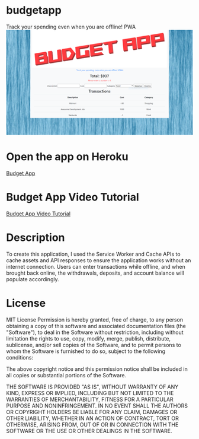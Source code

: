 # budgetapp
Track your spending even when you are offline!  PWA
<img src="/public/assets/images/BudgetAppScreenshot.PNG">
# Open the app on Heroku
[Budget App](https://budgetapp-kds.herokuapp.com/)

# Budget App Video Tutorial
[Budget App Video Tutorial](https://drive.google.com/file/d/17xjB2Mmvqqoqs9RpXt5IalI9gKKnWXv6/view)

# Description
To create this application, I used the Service Worker and Cache APIs to cache assets and API responses to ensure the application works without an internet connection. Users can enter transactions while offline, and when brought back online, the withdrawals, deposits, and account balance will populate accordingly.

# License
MIT License
Permission is hereby granted, free of charge, to any person obtaining a copy of this software and associated documentation files (the "Software"), to deal in the Software without restriction, including without limitation the rights to use, copy, modify, merge, publish, distribute, sublicense, and/or sell copies of the Software, and to permit persons to whom the Software is furnished to do so, subject to the following conditions:

The above copyright notice and this permission notice shall be included in all copies or substantial portions of the Software.

THE SOFTWARE IS PROVIDED "AS IS", WITHOUT WARRANTY OF ANY KIND, EXPRESS OR IMPLIED, INCLUDING BUT NOT LIMITED TO THE WARRANTIES OF MERCHANTABILITY, FITNESS FOR A PARTICULAR PURPOSE AND NONINFRINGEMENT. IN NO EVENT SHALL THE AUTHORS OR COPYRIGHT HOLDERS BE LIABLE FOR ANY CLAIM, DAMAGES OR OTHER LIABILITY, WHETHER IN AN ACTION OF CONTRACT, TORT OR OTHERWISE, ARISING FROM, OUT OF OR IN CONNECTION WITH THE SOFTWARE OR THE USE OR OTHER DEALINGS IN THE SOFTWARE.

